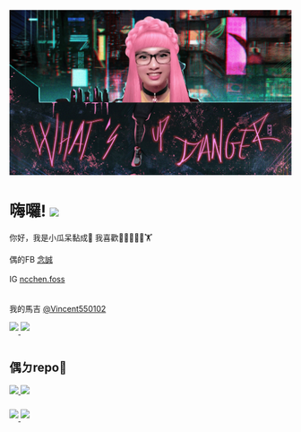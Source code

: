 [![Header](https://raw.githubusercontent.com/ncchen99/ncchen99/main/me3.png "Header")](https://some-url.dev/)

# 嗨囉! <img src="https://raw.githubusercontent.com/MartinHeinz/MartinHeinz/master/wave.gif" width="30px">

你好，我是小瓜呆黏成🧒 我喜歡👨‍💻🏊‍♂🏓🏋 <br>

偶的FB [念誠](https://www.facebook.com/ncchen99/)
<br>   
IG [ncchen.foss](https://www.instagram.com/ncchen.foss/)\
<br>
<br>
我的馬吉 [@Vincent550102](https://github.com/Vincent550102)

<a href="https://github.com/ncchen99">
  <img align="center" src="https://github-readme-stats.vercel.app/api?username=ncchen99&theme=buefy&include_all_commits=true&show_icons=true&border_radius=10%&line_height=27" style="margin-bottom: 20px;"/>
</a>
<a href="https://github.com/ncchen99">
  <img align="center" src="https://github-readme-stats.vercel.app/api/top-langs/?username=ncchen99&theme=buefy&border_radius=10%&langs_count=3&hide=css,scss,html" style="max-width: 100%;margin-bottom: 20px;"/>
</a>
</br>

## 偶ㄉrepo🚀

<div style="margin-top:10px;">

<a href="https://github.com/ncchen99/ZHENAI-Life">
  <img align="center" src="https://github-readme-stats.vercel.app/api/pin/?username=ncchen99&repo=ZHENAI-Life&theme=buefy&border_radius=10%" style="max-width: 100%;margin-bottom: 10px;"/>
</a>

<a href="https://github.com/ncchen99/Auto-Runner">
  <img align="center" src="https://github-readme-stats.vercel.app/api/pin/?username=ncchen99&repo=Auto-Runner&theme=buefy&border_radius=10%" style="max-width: 100%;margin-bottom: 10px;"/>
</a>
</div>
<br>

<a href="https://github.com/ncchen99/Tuckin">
  <img align="center" src="https://github-readme-stats.vercel.app/api/pin/?username=ncchen99&repo=Tuckin&theme=buefy&border_radius=10%" style="max-width: 100%;margin-bottom: 20px;"/>
</a>

<a href="https://github.com/Eros-Adult-Beauty/Web">
  <img align="center" src="https://github-readme-stats.vercel.app/api/pin/?username=Ausexticity&repo=Ausexticity-Web&theme=buefy&border_radius=10%" style="max-width: 100%;margin-bottom: 20px;"/>
</a>

<!-- ## 偶ㄉ ZeroJudge 解題統計🙂
![Zerojudge Stats](https://zj-query-0.herokuapp.com/user?account=WHETS&name=小瓜呆&theme=react) -->
